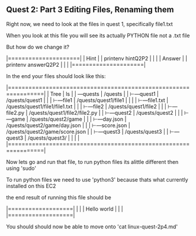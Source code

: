 ## Quest 2: Part 3 Editing Files, Renaming them 

Right now, we need to look at the files in quest 1, specifically file1.txt

When you look at this file you will see its actually PYTHON file not a .txt file

But how do we change it? 

|=====================|
|         Hint        |
|  printenv hintQ2P2  |
|                     |
|       Answer        |
| printenv answerQ2P2 |
|                     |
|=====================|

In the end your files should look like this:

|================================================================|
|      Tree                  |          ls                       |
|  —quests                   |   /quests                         |
|    ⊢—quest1                |   /quests/quest1                  |
|    |   ⊢—file1             |   /quests/quest1/file1            |
|    |   |   ⊢—file1.txt     |   /quests/quest1/file1/file1.txt  |
|    |   ⊢—file2             |   /quests/quest1/file2            |
|    |       ⊢—file2.py      |   /quests/quest1/file2/file2.py   |
|    ⊢—quest2                |   /quests/quest2                  |
|    |   ⊢—game              |   /quests/quest2/game             |
|    |       ⊢—day.json      |   /quests/quest2/game/day.json    |
|    |       ⊢—score.json    |   /quests/quest2/game/score.json  |
|    ⊢—quest3                |   /quests/quest3                  |
|        ⊢—quest3            |   /quests/quest3/                 |
|                            |                                   |
|================================================================|

Now lets go and run that file, to run python files its alittle different then using 'sudo' 

To run python files we need to use 'python3' because thats what currently installed on this EC2

the end result of running this file should be 

|===================|
|                   |
|    Hello world    |
|                   |
|===================|

You should should now be able to move onto 'cat linux-quest-2p4.md'